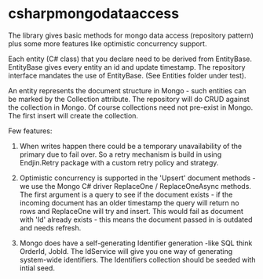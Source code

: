 # csharpmongodataaccess
The library gives basic methods for mongo data access (repository pattern) plus some more features like optimistic concurrency support.

Each entity (C# class) that you declare need to be derived from EntityBase. EntityBase gives every entity an id and update timestamp. The repository interface mandates the use of EntityBase. (See Entities folder under test).

An entity represents the document structure in Mongo - such entities can be marked by the Collection attribute. The repository will do CRUD against the collection in Mongo. Of course collections need not pre-exist in Mongo. The first insert will create the collection. 

Few features:
1. When writes happen there could be a temporary unavailability of the primary due to fail over. So a retry mechanism is build in using Endjin.Retry package with a custom retry policy and strategy.

2. Optimistic concurrency is supported in the 'Upsert' document methods - we use the Mongo C# driver ReplaceOne / ReplaceOneAsync methods. The first argument is a query to see if the document exists - if the incoming document has an older timestamp the query will return no rows and ReplaceOne will try and insert. This would fail as document with 'Id' already exists - this means the document passed in is outdated and needs refresh. 

3. Mongo does have a self-generating Identifier generation -like SQL think OrderId, JobId. The IdService will give you one way of generating system-wide identifiers. The Identifiers collection should be seeded with intial seed.
